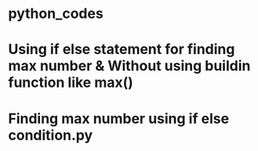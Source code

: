 # python_codes
# Using if else statement for finding max number & Without using buildin function like max()
# Finding max number using if else condition.py
#
